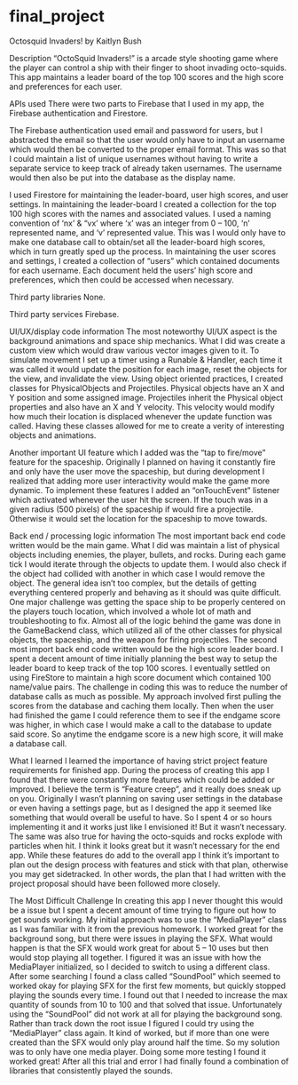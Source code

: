 # final_project
Octosquid Invaders!
by Kaitlyn Bush

Description
“OctoSquid Invaders!” is a arcade style shooting game where the player can control a ship with their finger to shoot invading octo-squids. This app maintains a leader board of the top 100 scores and the high score and preferences for each user.

APIs used 
There were two parts to Firebase that I used in my app, the Firebase authentication and Firestore. 

The Firebase authentication used email and password for users, but I abstracted the email so that the user would only have to input an username which would then be converted to the proper email format. This was so that I could maintain a list of unique usernames without having to write a separate service to keep track of already taken usernames. The username would then also be put into the database as the display name.

I used Firestore for maintaining the leader-board, user high scores, and user settings. In maintaining the  leader-board I created a collection for the top 100 high scores with the names and associated values. I used a naming convention of ‘nx’ & “vx’ where ‘x’ was an integer from 0 – 100, ‘n’ represented name, and ‘v’ represented value. This was I would only have to make one database call to obtain/set all the leader-board high scores, which in turn greatly sped up the process. In maintaining the user scores and settings, I created a collection of “users” which contained documents for each username. Each document held the users’ high score and preferences, which then could be accessed when necessary.

Third party libraries
None.

Third party services
Firebase.

UI/UX/display code information
The most noteworthy UI/UX aspect is the background animations and space ship mechanics. What I did was create a custom view which would draw various vector images given to it. To simulate movement I set up a timer using a Runable & Handler, each time it was called it would update the position for each image, reset the objects for the view, and invalidate the view. 
Using object oriented practices, I created classes for PhysicalObjects and Projectiles. Physical objects have an X and Y position and some assigned image. Projectiles inherit the Physical object properties and also have an X and Y velocity. This velocity would modify how much their location is displaced whenever the update function was called. Having these classes allowed for me to create a verity of interesting objects and animations.

Another important UI feature which I added was the “tap to fire/move” feature for the spaceship. Originally I planned on having it constantly fire and only have the user move the spaceship, but during development I realized that adding more user interactivity would make the game more dynamic. To implement these features I added an “onTouchEvent” listener which activated whenever the user hit the screen. If the touch was in a given radius (500 pixels) of the spaceship if would fire a projectile. Otherwise it would set the location for the spaceship to move towards.   

Back end / processing logic information
The most important back end code written would be the main game. What I did was maintain a list of physical objects including enemies, the player, bullets, and rocks. During each game tick I would iterate through the objects to update them. I would also check if the object had collided with another in which case I would remove the object. The general idea isn’t too complex, but the details of getting everything centered properly and behaving as it should was quite difficult. One major challenge was getting the space ship to be properly centered on the players touch location, which involved a whole lot of math and troubleshooting to fix. Almost all of the logic behind the game was done in the GameBackend  class, which utilized all of the other classes for physical objects, the spaceship, and the weapon for firing projectiles.
The second most import back end code written would be the high score leader board. I spent a decent amount of time initially planning the best way to setup the leader board to keep track of the top 100 scores. I eventually settled on using FireStore to maintain a high score document which contained 100 name/value pairs. The challenge in coding this was to reduce the number of database calls as much as possible. My approach involved first pulling the scores from the database and caching them locally. Then when the user had finished the game I could reference them to see if the endgame score was higher, in which case I would make a call to the database to update said score. So anytime the endgame score is a new high score, it will make a database call.

What I learned
I learned the importance of having strict project feature requirements for finished app. During the process of creating this app I found that there were constantly more features which could be added or improved. I believe the term is “Feature creep”, and it really does sneak up on you. Originally I wasn’t planning on saving user settings in the database or even having a settings page, but as I designed the app it seemed like something that would overall be useful to have. So I spent 4 or so hours implementing it and it works just like I envisioned it! But it wasn’t necessary. The same was also true for having the octo-squids and rocks explode with particles when hit. I think it looks great but it wasn’t necessary for the end app. While these features do add to the overall app I think it’s important to plan out the design process with features and stick with that plan, otherwise you may get sidetracked. In other words, the plan that I had written with the project proposal should have been followed more closely.

The Most Difficult Challenge
In creating this app I never thought this would be a issue but I spent a decent amount of time trying to figure out how to get sounds working. My initial approach was to use the “MediaPlayer” class as I was familiar with it from the previous homework. I worked great for the background song, but there were issues in playing the SFX. What would happen is that the SFX would work great for about 5 – 10 uses but then would stop playing all together. I figured it was an issue with how the MediaPlayer initialized, so I decided to switch to using a different class. After some searching I found a class called “SoundPool” which seemed to worked okay for playing SFX for the first few moments, but quickly stopped playing the sounds every time. I found out that I needed to increase the max quantity of sounds from 10 to 100 and that solved that issue. Unfortunately using the “SoundPool” did not work at all for playing the background song. Rather than track down the root issue I figured I could try using the  “MediaPlayer” class again. It kind of worked, but if more than one were created than the SFX would only play around half the time. So my solution was to only have one media player. Doing some more testing I found it worked great! After all this trial and error I had finally found a combination of libraries that consistently played the sounds.
